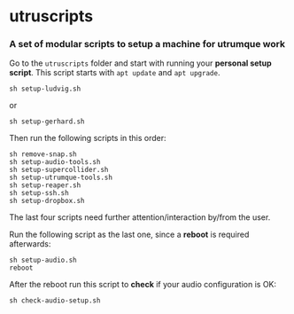 # utruscripts

### A set of modular scripts to setup a machine for utrumque work

Go to the `utruscripts` folder and start with running your **personal setup script**. This script starts with `apt update` and `apt upgrade`.

`sh setup-ludvig.sh`

or

`sh setup-gerhard.sh`

Then run the following scripts in this order:

```
sh remove-snap.sh
sh setup-audio-tools.sh
sh setup-supercollider.sh
sh setup-utrumque-tools.sh
sh setup-reaper.sh
sh setup-ssh.sh
sh setup-dropbox.sh
```

The last four scripts need further attention/interaction by/from the user.

Run the following script as the last one, since a **reboot** is required afterwards:

```
sh setup-audio.sh
reboot
```

After the reboot run this script to **check** if your audio configuration is OK:

`sh check-audio-setup.sh`

